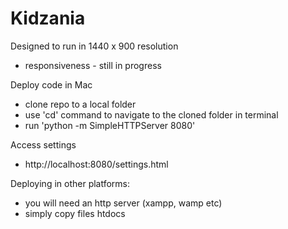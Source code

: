 # Kidzania
Designed to run in 1440 x 900 resolution
- responsiveness - still in progress

Deploy code in Mac
- clone repo to a local folder
- use 'cd' command to navigate to the cloned folder in terminal
- run
'python -m SimpleHTTPServer 8080'

Access settings
- http://localhost:8080/settings.html

Deploying in other platforms:
- you will need an http server (xampp, wamp etc)
- simply copy files htdocs


